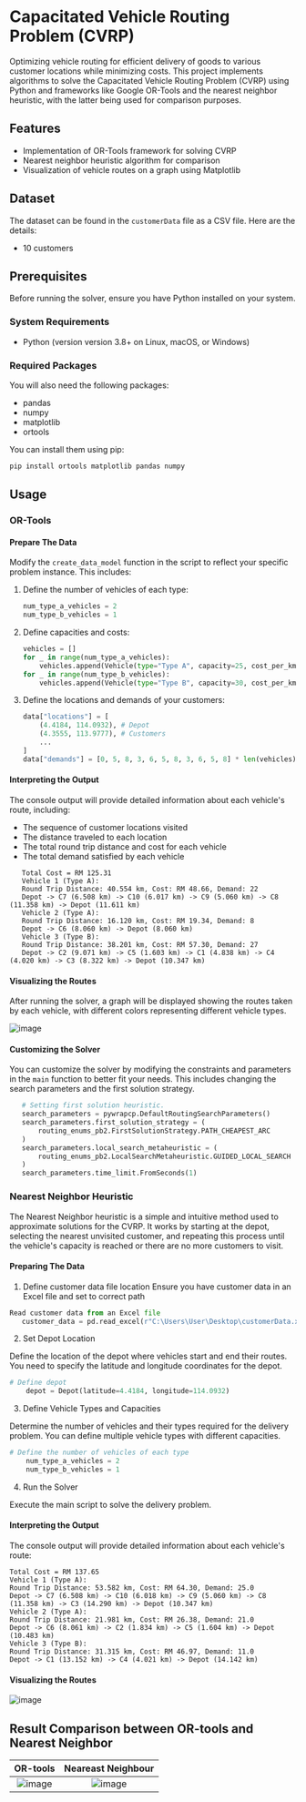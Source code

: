 # Capacitated Vehicle Routing Problem (CVRP)

Optimizing vehicle routing for efficient delivery of goods to various customer locations while minimizing costs. This project implements algorithms to solve the Capacitated Vehicle Routing Problem (CVRP) using Python and frameworks like Google OR-Tools and the nearest neighbor heuristic, with the latter being used for comparison purposes.

## Features

- Implementation of OR-Tools framework for solving CVRP
- Nearest neighbor heuristic algorithm for comparison
- Visualization of vehicle routes on a graph using Matplotlib

## Dataset

The dataset can be found in the `customerData` file as a CSV file. Here are the details:

- 10 customers

## Prerequisites

Before running the solver, ensure you have Python installed on your system.

### System Requirements

- Python (version version 3.8+ on Linux, macOS, or Windows)

### Required Packages

You will also need the following packages:

- pandas
- numpy
- matplotlib
- ortools

You can install them using pip:

```bash
pip install ortools matplotlib pandas numpy
```

## Usage

### OR-Tools
#### Prepare The Data

Modify the `create_data_model` function in the script to reflect your specific problem instance. This includes:

1. Define the number of vehicles of each type:

    ```python
    num_type_a_vehicles = 2
    num_type_b_vehicles = 1
    ```

2. Define capacities and costs:

    ```python
    vehicles = []
    for _ in range(num_type_a_vehicles):
        vehicles.append(Vehicle(type="Type A", capacity=25, cost_per_km=1.2))
    for _ in range(num_type_b_vehicles):
        vehicles.append(Vehicle(type="Type B", capacity=30, cost_per_km=1.5))
    ```

3. Define the locations and demands of your customers:

    ```python
    data["locations"] = [
        (4.4184, 114.0932), # Depot
        (4.3555, 113.9777), # Customers
        ...
    ]
    data["demands"] = [0, 5, 8, 3, 6, 5, 8, 3, 6, 5, 8] * len(vehicles)
    ```

#### Interpreting the Output

The console output will provide detailed information about each vehicle's route, including:
- The sequence of customer locations visited
- The distance traveled to each location
- The total round trip distance and cost for each vehicle
- The total demand satisfied by each vehicle
 ``` Total Distance = 94.875 km
    Total Cost = RM 125.31
    Vehicle 1 (Type A):
    Round Trip Distance: 40.554 km, Cost: RM 48.66, Demand: 22
    Depot -> C7 (6.508 km) -> C10 (6.017 km) -> C9 (5.060 km) -> C8 (11.358 km) -> Depot (11.611 km)
    Vehicle 2 (Type A):
    Round Trip Distance: 16.120 km, Cost: RM 19.34, Demand: 8
    Depot -> C6 (8.060 km) -> Depot (8.060 km)
    Vehicle 3 (Type B):
    Round Trip Distance: 38.201 km, Cost: RM 57.30, Demand: 27
    Depot -> C2 (9.071 km) -> C5 (1.603 km) -> C1 (4.838 km) -> C4 (4.020 km) -> C3 (8.322 km) -> Depot (10.347 km)
 ```

#### Visualizing the Routes

After running the solver, a graph will be displayed showing the routes taken by each vehicle, with different colors representing different vehicle types.

![image](https://github.com/ngchunlong279645/Capacitated-Vehicle-Routing-Problem-CVRP-/assets/73117650/d6cea7f0-fbd2-460c-b5e6-02ca176bbd81)


#### Customizing the Solver

You can customize the solver by modifying the constraints and parameters in the `main` function to better fit your needs. This includes changing the search parameters and the first solution strategy.
 ```python
    # Setting first solution heuristic.
    search_parameters = pywrapcp.DefaultRoutingSearchParameters()
    search_parameters.first_solution_strategy = (
        routing_enums_pb2.FirstSolutionStrategy.PATH_CHEAPEST_ARC
    )
    search_parameters.local_search_metaheuristic = (
        routing_enums_pb2.LocalSearchMetaheuristic.GUIDED_LOCAL_SEARCH
    )
    search_parameters.time_limit.FromSeconds(1)
 ```
### Nearest Neighbor Heuristic

The Nearest Neighbor heuristic is a simple and intuitive method used to approximate solutions for the CVRP. It works by starting at the depot, selecting the nearest unvisited customer, and repeating this process until the vehicle's capacity is reached or there are no more customers to visit.

#### Preparing The Data
1. Define customer data file location
Ensure you have customer data in an Excel file and set to correct path
 ```python
Read customer data from an Excel file
    customer_data = pd.read_excel(r"C:\Users\User\Desktop\customerData.xlsx")
 ```
2. Set Depot Location

Define the location of the depot where vehicles start and end their routes. You need to specify the latitude and longitude coordinates for the depot.
```python
# Define depot
    depot = Depot(latitude=4.4184, longitude=114.0932)
```

3. Define Vehicle Types and Capacities

Determine the number of vehicles and their types required for the delivery problem. You can define multiple vehicle types with different capacities. 
```python
# Define the number of vehicles of each type
    num_type_a_vehicles = 2
    num_type_b_vehicles = 1
```

4. Run the Solver

Execute the main script to solve the delivery problem.

#### Interpreting the Output

The console output will provide detailed information about each vehicle's route:
 ``` Total Distance = 106.88 km
Total Cost = RM 137.65
Vehicle 1 (Type A):
Round Trip Distance: 53.582 km, Cost: RM 64.30, Demand: 25.0
Depot -> C7 (6.508 km) -> C10 (6.018 km) -> C9 (5.060 km) -> C8 (11.358 km) -> C3 (14.290 km) -> Depot (10.347 km)
Vehicle 2 (Type A):
Round Trip Distance: 21.981 km, Cost: RM 26.38, Demand: 21.0
Depot -> C6 (8.061 km) -> C2 (1.834 km) -> C5 (1.604 km) -> Depot (10.483 km)
Vehicle 3 (Type B):
Round Trip Distance: 31.315 km, Cost: RM 46.97, Demand: 11.0
Depot -> C1 (13.152 km) -> C4 (4.021 km) -> Depot (14.142 km)
 ```
#### Visualizing the Routes
![image](https://github.com/ngchunlong279645/Capacitated-Vehicle-Routing-Problem-CVRP-/assets/73117650/b5fa34ae-36bc-426a-b8bd-19daef251669)



## Result Comparison between OR-tools and Nearest Neighbor

OR-tools            | Neareast Neighbour
:-------------------------:|:-------------------------:
![image](https://github.com/ngchunlong279645/Capacitated-Vehicle-Routing-Problem-CVRP-/assets/73117650/d6cea7f0-fbd2-460c-b5e6-02ca176bbd81) | ![image](https://github.com/ngchunlong279645/Capacitated-Vehicle-Routing-Problem-CVRP-/assets/73117650/b5fa34ae-36bc-426a-b8bd-19daef251669)

